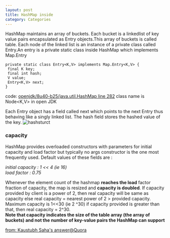 ```yaml
---
layout: post
title: HashMap inside
category: Categories
---
```


HashMap maintains an array of buckets. Each bucket is a linkedlist of key value pairs encapsulated as Entry objects.This array of buckets is called table. Each node of the linked list is an instance of a private class called Entry.An entry is a private static class inside HashMap which implements Map.Entry  

    private static class Entry<K,V> implements Map.Entry<K,V> {
     final K key;
     final int hash;
     V value;
     Entry<K,V> next;
    }
    
code: [openjdk/8u40-b25/java.util.HashMap line 282](http://grepcode.com/file/repository.grepcode.com/java/root/jdk/openjdk/8u40-b25/java/util/HashMap.java#HashMap.0DEFAULT_LOAD_FACTOR) class name is Node<K,V> in open JDK  

Each Entry object has a field called next which points to the next Entry thus behaving like a singly linked list. The hash field stores the hashed value of the key. 
![hashsturct](http://i.imgur.com/dSBvhjV.png) 

### capacity ###
HashMap provides overloaded constructors with parameters for initial capacity and load factor but typically no args constructor is the one most frequently used. Default values of these fields are : 
   
*initial capacity : 1 << 4 (ie 16)*  
*load factor : 0.75*   

Whenever the element count of the hashmap **reaches the load** factor fraction of capacity, the map is resized and **capacity is doubled**. If capacity provided by client is a power of 2, then real capacity will be same as capacity else real capacity = nearest power of 2 > provided capacity. Maximum capacity is 1<<30 (ie 2 ^30) if capacity provided is greater than that, then real capacity = 2^30.  
**Note that capacity indicates the size of the table array (the array of buckets) and not the number of key-value pairs the HashMap can support**


[from: Kaustubh Saha's answer@Quora](https://www.quora.com/How-is-Hashmap-in-Java-implemented-internally-What-are-the-pros-and-cons-to-use-it-What-are-the-complexities-it-provides-for-insert-delete-and-lookup)